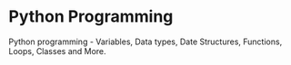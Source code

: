 # Python Programming

Python programming - Variables, Data types, Date Structures, Functions, Loops, Classes and More.

